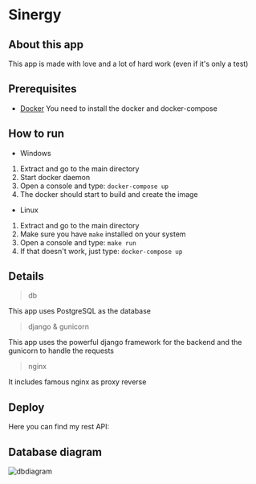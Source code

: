 # Sinergy

## About this app
This app is made with love and a lot of hard work (even if it's only a test)

## Prerequisites
* [Docker](https://docs.docker.com/get-docker/)
You need to install the docker and docker-compose

## How to run


* Windows

1. Extract and go to the main directory
2. Start docker daemon
3. Open a console and type: `docker-compose up`
4. The docker should start to build and create the image

* Linux

1. Extract and go to the main directory
2. Make sure you have `make` installed on your system
3. Open a console and type: `make run`
4. If that doesn't work, just type: `docker-compose up`

## Details
> db

This app uses PostgreSQL as the database

> django & gunicorn

This app uses the powerful django framework for the backend and the gunicorn to handle the requests

> nginx

It includes famous nginx as proxy reverse

## Deploy
Here you can find my rest API:


## Database diagram
![dbdiagram](docs/db_diagram.png)